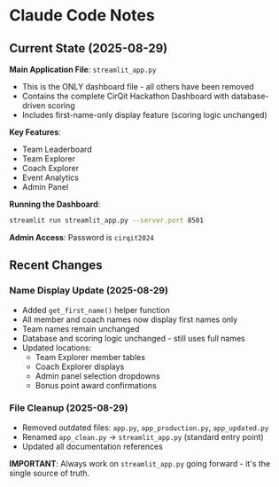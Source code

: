 # Claude Code Notes

## Current State (2025-08-29)

**Main Application File**: `streamlit_app.py`
- This is the ONLY dashboard file - all others have been removed
- Contains the complete CirQit Hackathon Dashboard with database-driven scoring
- Includes first-name-only display feature (scoring logic unchanged)

**Key Features**:
- Team Leaderboard
- Team Explorer  
- Coach Explorer
- Event Analytics
- Admin Panel

**Running the Dashboard**:
```bash
streamlit run streamlit_app.py --server.port 8501
```

**Admin Access**: Password is `cirqit2024`

## Recent Changes

### Name Display Update (2025-08-29)
- Added `get_first_name()` helper function
- All member and coach names now display first names only
- Team names remain unchanged
- Database and scoring logic unchanged - still uses full names
- Updated locations:
  - Team Explorer member tables
  - Coach Explorer displays
  - Admin panel selection dropdowns
  - Bonus point award confirmations

### File Cleanup (2025-08-29)
- Removed outdated files: `app.py`, `app_production.py`, `app_updated.py`
- Renamed `app_clean.py` → `streamlit_app.py` (standard entry point)
- Updated all documentation references

**IMPORTANT**: Always work on `streamlit_app.py` going forward - it's the single source of truth.